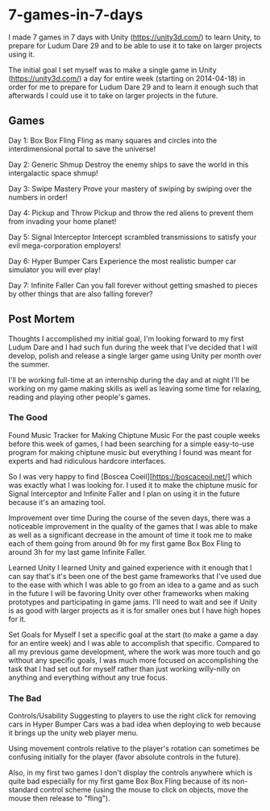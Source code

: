 7-games-in-7-days
===================

I made 7 games in 7 days with Unity (https://unity3d.com/) to learn Unity, to prepare for Ludum Dare 29 and to be able to use it to take on larger projects using it.

The initial goal I set myself was to make a single game in Unity (https://unity3d.com/) a day for entire week (starting on 2014-04-18) in order for me to prepare for Ludum Dare 29 and to learn it enough such that afterwards I could use it to take on larger projects in the future.

## Games
Day 1: Box Box Fling
Fling as many squares and circles into the interdimensional portal to save the universe!

Day 2: Generic Shmup
Destroy the enemy ships to save the world in this intergalactic space shmup!

Day 3: Swipe Mastery
Prove your mastery of swiping by swiping over the numbers in order!

Day 4: Pickup and Throw
Pickup and throw the red aliens to prevent them from invading your home planet!

Day 5: Signal Interceptor
Intercept scrambled transmissions to satisfy your evil mega-corporation employers!

Day 6: Hyper Bumper Cars
Experience the most realistic bumper car simulator you will ever play!

Day 7: Infinite Faller
Can you fall forever without getting smashed to pieces by other things that are also falling forever?

## Post Mortem
Thoughts
I accomplished my initial goal, I'm looking forward to my first Ludum Dare and I had such fun during the week that I've decided that I will develop, polish and release a single larger game using Unity per month over the summer.

I'll be working full-time at an internship during the day and at night I'll be working on my game making skills as well as leaving some time for relaxing, reading and playing other people's games.

### The Good
Found Music Tracker for Making Chiptune Music
For the past couple weeks before this week of games, I had been searching for a simple easy-to-use program for making chiptune music but everything I found was meant for experts and had ridiculous hardcore interfaces.

So I was very happy to find [Boscea Coeil][https://boscaceoil.net/] which was exactly what I was looking for. I used it to make the chiptune music for Signal Interceptor and Infinite Faller and I plan on using it in the future because it's an amazing tool.

Improvement over time
During the course of the seven days, there was a noticeable improvement in the quality of the games that I was able to make as well as a significant decrease in the amount of time it took me to make each of them going from around 9h for my first game Box Box Fling to around 3h for my last game Infinite Faller.

Learned Unity
I learned Unity and gained experience with it enough that I can say that's it's been one of the best game frameworks that I've used due to the ease with which I was able to go from an idea to a game and as such in the future I will be favoring Unity over other frameworks when making prototypes and participating in game jams. I'll need to wait and see if Unity is as good with larger projects as it is for smaller ones but I have high hopes for it.

Set Goals for Myself
I set a specific goal at the start (to make a game a day for an entire week) and I was able to accomplish that specific. Compared to all my previous game development, where the work was more touch and go without any specific goals, I was much more focused on accomplishing the task that I had set out for myself rather than just working willy-nilly on anything and everything without any true focus.

### The Bad
Controls/Usability
Suggesting to players to use the right click for removing cars in Hyper Bumper Cars was a bad idea when deploying to web because it brings up the unity web player menu.

Using movement controls relative to the player's rotation can sometimes be confusing initially for the player (favor absolute controls in the future).

Also, in my first two games I don't display the controls anywhere which is quite bad especially for my first game Box Box Fling because of its non-standard control scheme (using the mouse to click on objects, move the mouse then release to "fling").
